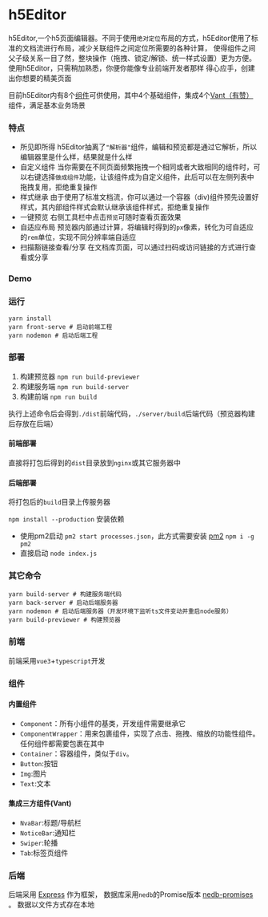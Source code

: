 # h5Editor

h5Editor,一个h5页面编辑器。不同于使用`绝对定位`布局的方式，h5Editor使用了标准的文档流进行布局，减少关联组件之间定位所需要的各种计算，
使得组件之间父子级关系一目了然，整块操作（拖拽、锁定/解锁、统一样式设置）更为方便。使用h5Editor，只需稍加熟悉，你便你能像专业前端开发者那样
得心应手，创建出你想要的精美页面

目前h5Editor内有8个[组件](#组件)可供使用，其中4个基础组件，集成4个[Vant（有赞）](https://youzan.github.io/vant/#/zh-CN) 组件，满足基本业务场景

### 特点
- 所见即所得 h5Editor抽离了`"解析器"`组件，编辑和预览都是通过它解析，所以编辑器里是什么样，结果就是什么样
- 自定义组件 当你需要在不同页面频繁拖拽一个相同或者大致相同的组件时，可以右键选择`做成组件`功能，让该组件成为自定义组件，此后可以在左侧列表中拖拽复用，拒绝重复操作
- 样式继承 由于使用了标准文档流，你可以通过一个容器（div)组件预先设置好样式，其内部组件样式会默认继承该组件样式，拒绝重复操作
- 一键预览 右侧工具栏中点击`预览`可随时查看页面效果
- 自适应布局 预览器内部通过计算，将编辑时得到的`px`像素，转化为可自适应的`rem`单位，实现不同分辨率端自适应
- 扫描豁链接查看/分享 在文档库页面，可以通过扫码或访问链接的方式进行查看或分享

### Demo


### 运行

```
yarn install
yarn front-serve # 启动前端工程
yarn nodemon # 启动后端工程
```

### 部署
 1. 构建预览器  `npm run build-previewer`
 2. 构建服务端 `npm run build-server`
 3. 构建前端 `npm run build`

执行上述命令后会得到`./dist`前端代码，`./server/build`后端代码（预览器构建后存放在后端）

#### 前端部署

直接将打包后得到的`dist`目录放到`nginx`或其它服务器中

#### 后端部署
将打包后的`build`目录上传服务器

`npm install --production` 安装依赖

- 使用pm2启动 `pm2 start processes.json`，此方式需要安装 [pm2](https://github.com/Unitech/pm2)  `npm i -g pm2`
- 直接启动 `node index.js` 



### 其它命令

```shell
yarn build-server # 构建服务端代码
yarn back-server # 启动后端服务器
yarn nodemon # 启动后端服务器（开发环境下监听ts文件变动并重启node服务）
yarn build-previewer # 构建预览器
```


### 前端

前端采用`vue3`+`typescript`开发

### 组件

#### 内置组件
- `Component`：所有小组件的基类，开发组件需要继承它
- `ComponentWrapper`：用来包裹组件，实现了点击、拖拽、缩放的功能性组件。任何组件都需要包裹在其中
- `Container`：容器组件，类似于`div`。
- `Button`:按钮
- `Img`:图片
- `Text`:文本

#### 集成三方组件(Vant)

- `NvaBar`:标题/导航栏
- `NoticeBar`:通知栏
- `Swiper`:轮播
- `Tab`:标签页组件

### 后端

后端采用 [Express](https://expressjs.com/) 作为框架， 数据库采用`nedb`的Promise版本 [nedb-promises](https://github.com/bajankristof/nedb-promises) 。 数据以文件方式存在本地


